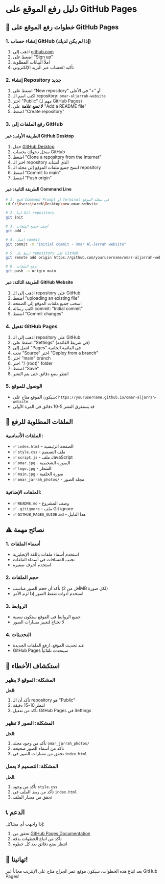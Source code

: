 # دليل رفع الموقع على GitHub Pages

## 🚀 خطوات رفع الموقع على GitHub Pages

### 1. إنشاء حساب GitHub (إذا لم يكن لديك)
1. اذهب إلى [github.com](https://github.com)
2. اضغط على "Sign up"
3. املأ البيانات المطلوبة
4. تأكيد الحساب عبر البريد الإلكتروني

### 2. إنشاء Repository جديد
1. اضغط على "New repository" أو "+" في الأعلى
2. اكتب اسم الـ repository: `omar-aljarrah-website`
3. اختر "Public" (مهم لـ GitHub Pages)
4. **لا تضع علامة** على "Add a README file"
5. اضغط "Create repository"

### 3. رفع الملفات إلى GitHub

#### الطريقة الأولى: عبر GitHub Desktop
1. حمل [GitHub Desktop](https://desktop.github.com/)
2. سجل دخولك بحساب GitHub
3. اضغط "Clone a repository from the Internet"
4. اختر الـ repository الذي أنشأته
5. انسخ جميع ملفات الموقع إلى مجلد الـ repository
6. اضغط "Commit to main"
7. اضغط "Push origin"

#### الطريقة الثانية: عبر Command Line
```bash
# 1. افتح Command Prompt أو Terminal في مجلد الموقع
cd C:\Users\tarek\Desktop\new-omar-website

# 2. ابدأ Git repository
git init

# 3. أضف جميع الملفات
git add .

# 4. اعمل commit
git commit -m "Initial commit - Omar Al-Jarrah website"

# 5. اربط بالـ repository على GitHub
git remote add origin https://github.com/yourusername/omar-aljarrah-website.git

# 6. ارفع الملفات
git push -u origin main
```

#### الطريقة الثالثة: عبر GitHub Website
1. اذهب إلى الـ repository على GitHub
2. اضغط "uploading an existing file"
3. اسحب جميع ملفات الموقع إلى الصفحة
4. اكتب رسالة commit: "Initial commit"
5. اضغط "Commit changes"

### 4. تفعيل GitHub Pages
1. اذهب إلى الـ repository على GitHub
2. اضغط على "Settings" (في شريط القائمة)
3. انتقل إلى "Pages" في القائمة الجانبية
4. تحت "Source" اختر "Deploy from a branch"
5. اختر "main" branch
6. اختر "/ (root)" folder
7. اضغط "Save"
8. انتظر بضع دقائق حتى يتم النشر

### 5. الوصول للموقع
- سيكون الموقع متاح على: `https://yourusername.github.io/omar-aljarrah-website`
- قد يستغرق النشر 5-10 دقائق في المرة الأولى

## 📁 الملفات المطلوبة للرفع

### الملفات الأساسية:
- ✅ `index.html` - الصفحة الرئيسية
- ✅ `style.css` - ملف التصميم
- ✅ `script.js` - ملف JavaScript
- ✅ `omar.jpg` - الصورة الشخصية
- ✅ `logo.jpg` - الشعار
- ✅ `main.jpg` - صورة الخلفية
- ✅ `omar_jarrah_photos/` - مجلد الصور

### الملفات الإضافية:
- ✅ `README.md` - وصف المشروع
- ✅ `.gitignore` - ملف Git ignore
- ✅ `GITHUB_PAGES_GUIDE.md` - هذا الدليل

## ⚠️ نصائح مهمة

### 1. أسماء الملفات
- استخدم أسماء ملفات باللغة الإنجليزية
- تجنب المسافات في أسماء الملفات
- استخدم أحرف صغيرة

### 2. حجم الملفات
- تأكد أن حجم الصور مناسب (أقل من 2MB لكل صورة)
- استخدم أدوات ضغط الصور إذا لزم الأمر

### 3. الروابط
- جميع الروابط في الموقع ستكون نسبية
- لا تحتاج لتغيير مسارات الصور

### 4. التحديثات
- عند تحديث الموقع، ارفع الملفات الجديدة
- GitHub Pages سيتحدث تلقائياً

## 🔧 استكشاف الأخطاء

### المشكلة: الموقع لا يظهر
**الحل:**
1. تأكد أن الـ repository هو "Public"
2. انتظر 10-15 دقيقة
3. تأكد من تفعيل GitHub Pages في Settings

### المشكلة: الصور لا تظهر
**الحل:**
1. تأكد من وجود مجلد `omar_jarrah_photos/`
2. تأكد من أسماء الصور صحيحة
3. تحقق من مسارات الصور في `index.html`

### المشكلة: التصميم لا يعمل
**الحل:**
1. تأكد من وجود `style.css`
2. تأكد من ربط الملف في `index.html`
3. تحقق من مسار الملف

## 📞 الدعم

إذا واجهت أي مشاكل:
1. تحقق من [GitHub Pages Documentation](https://docs.github.com/en/pages)
2. تأكد من اتباع الخطوات بدقة
3. انتظر بضع دقائق بعد كل خطوة

## 🎉 تهانينا!

بعد اتباع هذه الخطوات، سيكون موقع عمر الجراح متاح على الإنترنت مجاناً عبر GitHub Pages!
